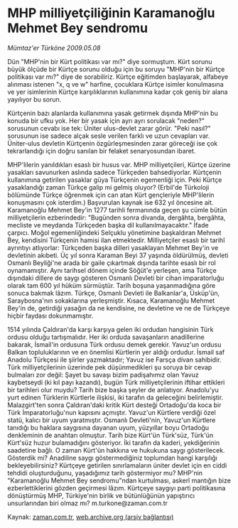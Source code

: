 # MHP milliyetçiliğinin Karamanoğlu Mehmet Bey sendromu

*Mümtaz'er Türköne 2009.05.08*

<tr><td class="metin" colspan="2" style="padding-top: 20px; padding-left: 5px; padding-right: 10px;">Dün "MHP'nin bir Kürt politikası var mı?" diye sormuştum. Kürt sorunu büyük ölçüde bir Kürtçe sorunu olduğu için bu soruyu "MHP'nin bir Kürtçe politikası var mı?" diye de sorabiliriz. Kürtçe eğitimden başlayarak, alfabeye alınması istenen "x, q ve w" harfine, çocuklara Kürtçe isimler konulmasına ve yer isimlerinin Kürtçe karşılıklarının kullanımına kadar çok geniş bir alana yayılıyor bu sorun.</td></tr><tr><td class="metin" colspan="2" style="padding-top: 20px; padding-left: 5px; padding-right: 10px;"><p> Kürtçenin bazı alanlarda kullanımına yasak getirmek dışında MHP'nin bu konuda bir ufku yok. Her bir yasak için ayrı ayrı sorulacak "neden?" sorusunun cevabı ise tek: Üniter ulus-devlet zarar görür. "Peki nasıl?" sorusunun ise sadece alçak sesle verilen farklı ve uzun cevapları var. Üniter-ulus devletin Kürtçenin özgürleşmesinden zarar göreceği ise çok tekrarlandığı için doğru sanılan bir felaket senaryosundan ibaret.
<p>MHP'lilerin yanıldıkları esaslı bir husus var. MHP milliyetçileri, Kürtçe üzerine yasakları savunurken aslında sadece Türkçeden bahsediyorlar. Kürtçenin kullanımına getirilen yasaklar güya Türkçenin egemenliği için. Peki Kürtçe yasaklandığı zaman Türkçe galip mi gelmiş oluyor? (Erbil'de Türkoloji bölümünde Türkçe öğrenmek için can atan Kürt gençleriyle MHP'lilerin konuşmasını çok isterdim.) Başvurulan kaynak ise 632 yıl öncesine ait. Karamanoğlu Mehmet Bey'in 1277 tarihli fermanında geçen şu cümle bütün milliyetçilerin ezberindedir: "Bugünden sonra divanda, dergâhta, bergâhta, mecliste ve meydanda Türkçeden başka dil kullanılmayacaktır." İfade çarpıcı. Moğol egemenliğindeki Selçuklu yönetimine başkaldıran Mehmet Bey, kendisini Türkçenin hamisi ilan etmektedir. Milliyetçiler esaslı bir tarihî ayrıntıyı atlıyorlar: Türkçeden başka dilleri yasaklayan Mehmet Bey'in ve devletinin akıbeti. Üç yıl sonra Karaman Beyi 37 yaşında öldürülmüş, devleti Osmanlı Beyliği'ne arada bir gaile çıkartmak dışında tarihte esaslı bir rol oynamamıştır. Aynı tarihsel dönem içinde Söğüt'e yerleşen, ama Türkçe dışındaki dillere de saygı gösteren Osmanlı Devleti bir cihan imparatorluğu olarak tam 600 yıl hüküm sürmüştür. Tarih boşuna yaşanmadığına göre sonuca bakmak lâzım. Türkçe, Osmanlı Devleti ile Balkanlar'a, Üsküp'ün, Saraybosna'nın sokaklarına yerleşmiştir. Kısaca, Karamanoğlu Mehmet Bey'in de, getirdiği yasağın da ne kendisine, ne devletine ve ne de Türkçeye hiçbir faydası dokunmamıştır.
<p> 1514 yılında Çaldıran'da karşı karşıya gelen iki ordudan hangisinin Türk ordusu olduğu tartışmalıdır. Her iki orduda savaşanların anadillerine bakarak, İsmail'in ordusuna Türk ordusu demek gerekir. Yavuz'un ordusu Balkan topluluklarının ve en önemlisi Kürtlerin yer aldığı ordudur. İsmail saf Anadolu Türkçesi ile şiirler yazmaktadır; Yavuz ise Farsça divan sahibidir. Türk milliyetçilerinin üzerinde pek düşünmedikleri şu soruya bir cevap bulmaları zor değil: Şayet bu savaşı bizim padişahımız olan Yavuz kaybetseydi (ki kıl payı kazandı), bugün Türk milliyetçilerinin iftihar ettikleri bir tarihleri olur muydu? Tarih bize başka şeyler de anlatıyor. Anadolu'yu yurt edinen Türklerin Kürtlerle ilişkisi, iki tarafın da geleceğini belirlemiştir. Malazgirt'ten sonra Çaldıran'daki kritik Kürt desteği Ortadoğu'da koca bir Türk İmparatorluğu'nun kapısını açmıştır. Yavuz'un Kürtlere verdiği özel statü, kalıcı bir uyum yaratmıştır. Osmanlı Devleti'nin, Yavuz'un Kürtlere tanıdığı bu haklara saygısına dayanan uyum, yüzyıllar boyu Ortadoğu denkleminin de anahtarı olmuştur. Tarih bize Kürt'ün Türk'süz, Türk'ün Kürt'süz huzur bulamadığını gösteriyor. İki tarafın da kaderi, yekdiğerinin saadetine bağlı. O zaman Kürt'ün hakkına ve hukukuna saygı gösterilecek. Gösterdik mi? Anadiline saygı göstermediğiniz toplumdan hangi karşılığı bekleyebilirsiniz? Kürtçeye getirilen sınırlamaların üniter devlet için en ciddi tehdidi oluşturduğunu, yaşadığımız tarih göstermiyor mu? MHP'nin "Karamanoğlu Mehmet Bey sendromu"ndan kurtulması, askerî mantığın bize ezberlettiklerini gözden geçirmesi lâzım. Kürtçeye saygıyı parti politikasına dönüştürmüş MHP, Türkiye'nin birlik ve bütünlüğünün yapıştırıcı unsurlarından biri olmaz mı? m.turkone@zaman.com.tr<br/></p></p></p></td></tr>

Kaynak: [zaman.com.tr](http://zaman.com.tr/yazar.do?yazino=845861), [web.archive.org (arşiv bağlantısı)](http://web.archive.org/web/20090517101631/http://www.zaman.com.tr:80/yazar.do?yazino=845861)

